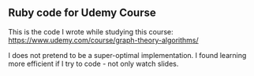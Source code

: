 ## Ruby code for Udemy Course
This is the code I wrote while studying this course:
https://www.udemy.com/course/graph-theory-algorithms/

I does not pretend to be a super-optimal implementation. 
I found learning more efficient if I try to code - not only watch slides.
